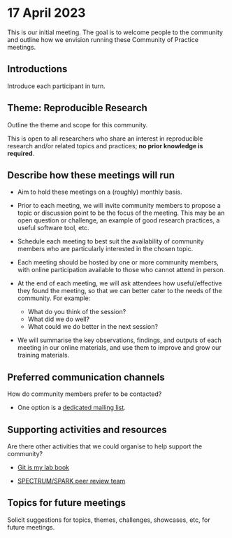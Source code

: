 # 17 April 2023

This is our initial meeting.
The goal is to welcome people to the community and outline how we envision running these Community of Practice meetings.

## Introductions

Introduce each participant in turn.

## Theme: Reproducible Research

Outline the theme and scope for this community.

This is open to all researchers who share an interest in reproducible research and/or related topics and practices; **no prior knowledge is required**.

## Describe how these meetings will run

- Aim to hold these meetings on a (roughly) monthly basis.

- Prior to each meeting, we will invite community members to propose a topic or discussion point to be the focus of the meeting. This may be an open question or challenge, an example of good research practices, a useful software tool, etc.

- Schedule each meeting to best suit the availability of community members who are particularly interested in the chosen topic.

- Each meeting should be hosted by one or more community members, with online participation available to those who cannot attend in person.

- At the end of each meeting, we will ask attendees how useful/effective they found the meeting, so that we can better cater to the needs of the community.
  For example:

  - What do you think of the session?
  - What did we do well?
  - What could we do better in the next session?

- We will summarise the key observations, findings, and outputs of each meeting in our online materials, and use them to improve and grow our training materials.

## Preferred communication channels

How do community members prefer to be contacted?

- One option is a [dedicated mailing list](https://lists.unimelb.edu.au/info/reproducible-research-cop).

## Supporting activities and resources

Are there other activities that we could organise to help support the community?

- [Git is my lab book](https://git-is-my-lab-book.net/)

- [SPECTRUM/SPARK peer review team](https://github.com/orgs/spectrum-spark/teams/peer-review)

## Topics for future meetings

Solicit suggestions for topics, themes, challenges, showcases, etc, for future meetings.

